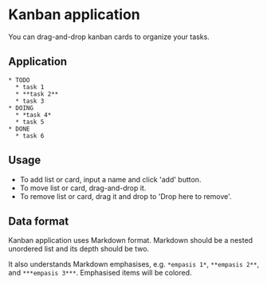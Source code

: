 # Kanban application

You can drag-and-drop kanban cards to organize your tasks.

## Application

```kanban
* TODO
  * task 1
  * **task 2**
  * task 3
* DOING
  * *task 4*
  * task 5
* DONE
  * task 6
```

## Usage

* To add list or card, input a name and click 'add' button.
* To move list or card, drag-and-drop it.
* To remove list or card, drag it and drop to 'Drop here to remove'.

## Data format

Kanban application uses Markdown format. Markdown should be a nested unordered list and its depth should be two.

It also understands Markdown emphasises, e.g. `*empasis 1*`, `**empasis 2**`, and `***empasis 3***`. Emphasised items will be colored.
